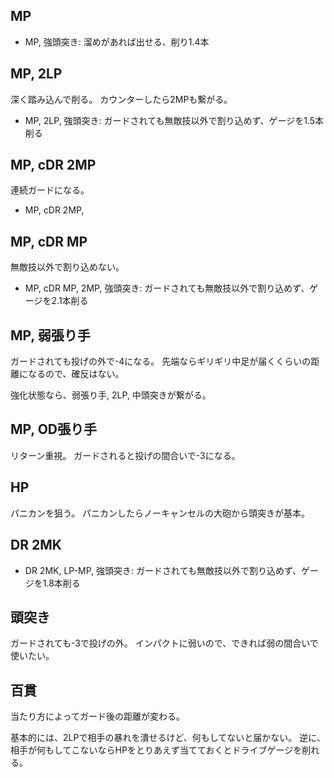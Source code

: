## MP

- MP, 強頭突き: 溜めがあれば出せる、削り1.4本

## MP, 2LP

深く踏み込んで削る。
カウンターしたら2MPも繋がる。

- MP, 2LP, 強頭突き: ガードされても無敵技以外で割り込めず、ゲージを1.5本削る

## MP, cDR 2MP

連続ガードになる。

- MP, cDR 2MP,

## MP, cDR MP

無敵技以外で割り込めない。

- MP, cDR MP, 2MP, 強頭突き: ガードされても無敵技以外で割り込めず、ゲージを2.1本削る

## MP, 弱張り手

ガードされても投げの外で-4になる。
先端ならギリギリ中足が届くくらいの距離になるので、確反はない。

強化状態なら、弱張り手, 2LP, 中頭突きが繋がる。

## MP, OD張り手

リターン重視。
ガードされると投げの間合いで-3になる。

## HP

パニカンを狙う。
パニカンしたらノーキャンセルの大砲から頭突きが基本。

## DR 2MK

- DR 2MK, LP-MP, 強頭突き: ガードされても無敵技以外で割り込めず、ゲージを1.8本削る

## 頭突き

ガードされても-3で投げの外。
インパクトに弱いので、できれば弱の間合いで使いたい。

## 百貫

当たり方によってガード後の距離が変わる。

基本的には、2LPで相手の暴れを潰せるけど、何もしてないと届かない。
逆に、相手が何もしてこないならHPをとりあえず当てておくとドライブゲージを削れる。
